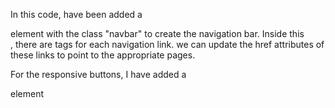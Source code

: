 In this code, have been added a <div> element with the class "navbar" to create the navigation bar. Inside this <div>, there are <a> tags for each navigation link. 
we  can update the href attributes of these links to point to the appropriate pages.

For the responsive buttons, I have added a <div> element
